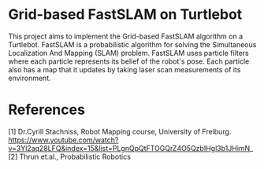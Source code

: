 # Grid-based FastSLAM on Turtlebot
This project aims to implement the Grid-based FastSLAM algorithm on a Turtlebot. FastSLAM is a probabilistic algorithm for solving the Simultaneous Localization And Mapping (SLAM) problem. FastSLAM uses particle filters where each particle represents its belief of the robot's pose. Each particle also has a map that it updates by taking laser scan measurements of its environment.

# References
[1] Dr.Cyrill Stachniss, Robot Mapping course, University of Freiburg. https://www.youtube.com/watch?v=3Yl2aq28LFQ&index=15&list=PLgnQpQtFTOGQrZ4O5QzbIHgl3b1JHimN_
[2] Thrun et.al., Probabilistic Robotics
